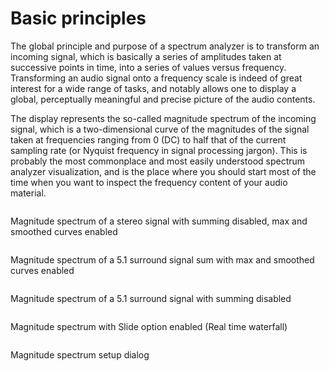 # Basic principles
The global principle and purpose of a spectrum analyzer is to transform an incoming signal, which is
basically a series of amplitudes taken at successive points in time, into a series of values versus
frequency. Transforming an audio signal onto a frequency scale is indeed of great interest for a wide
range of tasks, and notably allows one to display a global, perceptually meaningful and precise picture
of the audio contents.

The display represents the so-called magnitude spectrum of the incoming signal, which is a
two-dimensional curve of the magnitudes of the signal taken at frequencies ranging from 0 (DC) to half
that of the current sampling rate (or Nyquist frequency in signal processing jargon). This is probably
the most commonplace and most easily understood spectrum analyzer visualization, and is the place where
you should start most of the time when you want to inspect the frequency content of your audio material.

<image name="AnOtherSpectrum"
filename="C:\Sources\Flux\FluxtAnalyzer\Software\FluxTAnalyzer\Documents\graphics\New Screenshots\added2\AnOtherSpectrum.png"></image>

<link type="document" target="Magnitude">Magnitude</link>
spectrum of a stereo signal with summing disabled, max and smoothed curves enabled

<image name="Spectrum Sum"
filename="C:\Sources\Flux\FluxtAnalyzer\Software\FluxTAnalyzer\Documents\graphics\New Screenshots\added\Spectrum Sum.png"></image>

<link type="document" target="Magnitude">Magnitude</link>
spectrum of a 5.1 surround signal sum with max and smoothed curves enabled

<image name="Spectrum 51"
filename="C:\Sources\Flux\FluxtAnalyzer\Software\FluxTAnalyzer\Documents\graphics\New Screenshots\added\Spectrum 51.png"></image>

<link type="document" target="Magnitude">Magnitude</link>
spectrum of a 5.1 surround signal with summing disabled

<image name="SpectrumSlide"
filename="C:\Sources\Flux\FluxtAnalyzer\Software\FluxTAnalyzer\Documents\graphics\New Screenshots\added\SpectrumSlide.png"></image>

<link type="document" target="Magnitude">Magnitude</link>
spectrum with <link type="document" target="Slide">Slide</link> option enabled (Real time waterfall)

<image name="Setup"
filename="C:\Sources\Flux\FluxtAnalyzer\Software\FluxTAnalyzer\Documents\graphics\Cropped\Spectrum\Setup.png"></image>

<link type="document" target="Magnitude">Magnitude</link>
spectrum setup dialog